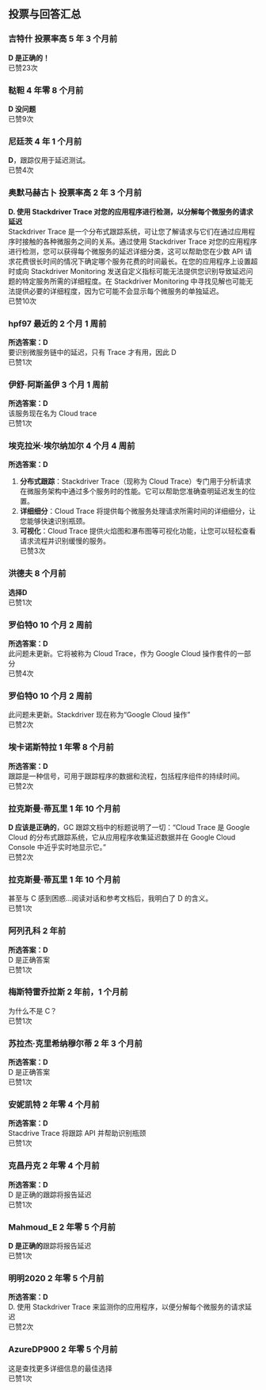 ## 投票与回答汇总
  
  ### 吉特什 投票率高 5 年 3 个月前
  **D 是正确的！**    
  已赞23次
  
  ### 鞑靼 4 年零 8 个月前
  **D 没问题**    
  已赞9次
  
  ### 尼廷茨 4 年 1 个月前
  **D**，跟踪仅用于延迟测试。    
  已赞4次
  
  ### 奥默马赫古卜 投票率高 2 年 3 个月前
  **D. 使用 Stackdriver Trace 对您的应用程序进行检测，以分解每个微服务的请求延迟**    
  Stackdriver Trace 是一个分布式跟踪系统，可让您了解请求与它们在通过应用程序时接触的各种微服务之间的关系。通过使用 Stackdriver Trace 对您的应用程序进行检测，您可以获得每个微服务的延迟详细分类，这可以帮助您在少数 API 请求花费很长时间的情况下确定哪个服务花费的时间最长。在您的应用程序上设置超时或向 Stackdriver Monitoring 发送自定义指标可能无法提供您识别导致延迟问题的特定服务所需的详细程度。在 Stackdriver Monitoring 中寻找见解也可能无法提供必要的详细程度，因为它可能不会显示每个微服务的单独延迟。    
  已赞10次
  
  ### hpf97 最近的 2 个月 1 周前
  **所选答案：D**    
  要识别微服务链中的延迟，只有 Trace 才有用，因此 D    
  已赞1次
  
  ### 伊舒·阿斯盖伊 3 个月 1 周前
  **所选答案：D**    
  该服务现在名为 Cloud trace    
  已赞1次
  
  ### 埃克拉米·埃尔纳加尔 4 个月 4 周前
  **所选答案：D**    
  1. **分布式跟踪**：Stackdriver Trace（现称为 Cloud Trace）专门用于分析请求在微服务架构中通过多个服务时的性能。它可以帮助您准确查明延迟发生的位置。    
  2. **详细细分**：Cloud Trace 将提供每个微服务处理请求所需时间的详细细分，让您能够快速识别瓶颈。    
  3. **可视化**：Cloud Trace 提供火焰图和瀑布图等可视化功能，让您可以轻松查看请求流程并识别缓慢的服务。    
  已赞3次
  
  ### 洪德夫 8 个月前
  **选择D**    
  已赞1次
  
  ### 罗伯特0 10 个月 2 周前
  **所选答案：D**    
  此问题未更新。它将被称为 Cloud Trace，作为 Google Cloud 操作套件的一部分    
  已赞4次
  
  ### 罗伯特0 10 个月 2 周前  
  此问题未更新。Stackdriver 现在称为“Google Cloud 操作”    
  已赞2次
  
  ### 埃卡诺斯特拉 1 年零 8 个月前
  **所选答案：D**    
  跟踪是一种信号，可用于跟踪程序的数据和流程，包括程序组件的持续时间。    
  已赞2次
  
  ### 拉克斯曼·蒂瓦里 1 年 10 个月前
  **D 应该是正确的**，GC 跟踪文档中的标题说明了一切：“Cloud Trace 是 Google Cloud 的分布式跟踪系统，它从应用程序收集延迟数据并在 Google Cloud Console 中近乎实时地显示它。”    
  已赞2次
  
  ### 拉克斯曼·蒂瓦里 1 年 10 个月前  
  甚至与 C 感到困惑...阅读对话和参考文档后，我明白了 D 的含义。    
  已赞1次
  
  ### 阿列孔科 2 年前
  **所选答案：D**    
  D 是正确答案    
  已赞1次
  
  ### 梅斯特雷乔拉斯 2 年前，1 个月前  
  为什么不是 C？    
  已赞1次
  
  ### 苏拉杰·克里希纳穆尔蒂 2 年 3 个月前
  **所选答案：D**    
  D 是正确答案    
  已赞1次
  
  ### 安妮凯特 2 年零 4 个月前
  **所选答案：D**    
  Stacdrive Trace 将跟踪 API 并帮助识别瓶颈    
  已赞1次
  
  ### 克昌丹克 2 年零 4 个月前
  **所选答案：D**    
  D 是正确的跟踪将报告延迟    
  已赞1次
  
  ### Mahmoud_E 2 年零 5 个月前
  **D 是正确的**跟踪将报告延迟    
  已赞1次
  
  ### 明明2020 2 年零 5 个月前
  **所选答案：D**    
  D. 使用 Stackdriver Trace 来监测你的应用程序，以便分解每个微服务的请求延迟    
  已赞2次
  
  ### AzureDP900 2 年零 5 个月前  
  这是查找更多详细信息的最佳选择    
  已赞1次
  